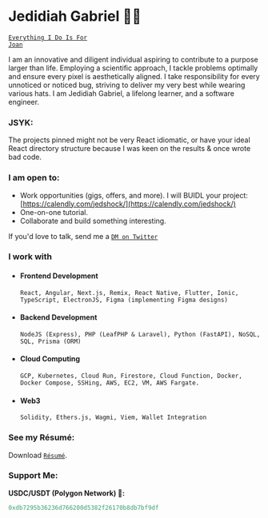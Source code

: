 # Jedidiah Gabriel 👋🏼
<code>[Everything I Do Is For Joan](https://loml.jedshock.com/)</code>

I am an innovative and diligent individual aspiring to contribute to a purpose larger than life. Employing a scientific approach, I tackle problems optimally and ensure every pixel is aesthetically aligned. I take responsibility for every unnoticed or noticed bug, striving to deliver my very best while wearing various hats. I am Jedidiah Gabriel, a lifelong learner, and a software engineer. 

### JSYK:
The projects pinned might not be very React idiomatic, or have your ideal React directory structure because I was keen on the results & once wrote bad code.  

### I am open to:
- Work opportunities (gigs, offers, and more). I will BUIDL your project: [https://calendly.com/jedshock/](https://calendly.com/jedshock/)
- One-on-one tutorial.
- Collaborate and build something interesting.

If you'd love to talk, send me a <code>[DM on Twitter](https://twitter.com/jedshock)</code>

### I work with
- #### Frontend Development
   `React, Angular, Next.js, Remix, React Native, Flutter, Ionic, TypeScript, ElectronJS, Figma (implementing Figma designs)`
- #### Backend Development
   `NodeJS (Express), PHP (LeafPHP & Laravel), Python (FastAPI), NoSQL, SQL, Prisma (ORM)`
- #### Cloud Computing
   `GCP, Kubernetes, Cloud Run, Firestore, Cloud Function, Docker, Docker Compose, SSHing, AWS, EC2, VM, AWS Fargate.` 
- #### Web3
   `Solidity, Ethers.js, Wagmi, Viem, Wallet Integration` 
### See my Résumé:
Download <code>[Résumé](https://drive.google.com/file/d/1HD6QPsZmdv9HgWRaI4vqDVGeOHgPMJ0V/view?usp=sharing)</code>.

### Support Me:
<b>USDC/USDT (Polygon Network) 🥺:</b>
```javascript
0xdb7295b36236d766200d5382f26170b8db7bf9df
```

